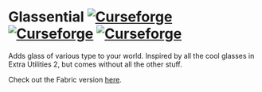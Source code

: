 # Glassential [![Curseforge](http://cf.way2muchnoise.eu/glassential.svg)](https://www.curseforge.com/minecraft/mc-mods/glassential) [![Curseforge](http://cf.way2muchnoise.eu/versions/glassential.svg)](https://www.curseforge.com/minecraft/mc-mods/glassential) [![Curseforge](http://cf.way2muchnoise.eu/packs/glassential.svg)](https://www.curseforge.com/minecraft/mc-mods/glassential)

Adds glass of various type to your world. Inspired by all the cool glasses in Extra Utilities 2, but comes without all the other stuff.

Check out the Fabric version [here](https://github.com/Lykrast/Glassential-Fabric).

